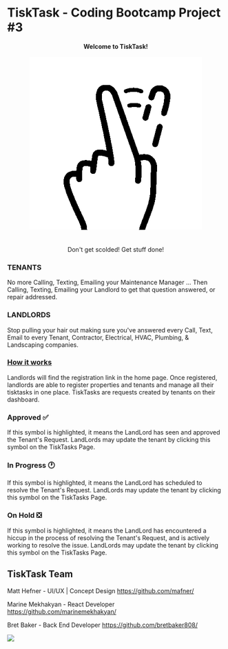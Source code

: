 # TiskTask - Coding Bootcamp Project #3
<center><b>Welcome to TiskTask!</b></center></br>

<center><img src="https://github.com/marinemekhakyan/tisktask/blob/master/client/public/assets/ttFingerLogoLoop.gif?raw=true"></b></center></br>
<br>
<center>Don't get scolded! Get stuff done!</center>


### TENANTS

No more Calling, Texting, Emailing your Maintenance Manager ... Then Calling, Texting, Emailing your Landlord to get that question answered, or repair addressed.

### LANDLORDS

Stop pulling your hair out making sure you've answered every Call, Text, Email to every Tenant, Contractor, Electrical, HVAC, Plumbing, & Landscaping companies.

### <u> How it works</u> 

Landlords will find the registration link in the home page. Once registered, landlords are able to register properties and tenants and manage all their tisktasks in one place. TiskTasks are requests created by tenants on their dashboard.


### <b> Approved</b> :white_check_mark:

If this symbol is highlighted, it means the LandLord has seen and approved the Tenant's Request. LandLords may update the tenant by clicking this symbol on the TiskTasks Page.


### <b> In Progress</b> :clock1:

If this symbol is highlighted, it means the LandLord has scheduled to resolve the Tenant's Request. LandLords may update the tenant by clicking this symbol on the TiskTasks Page.


### <b> On Hold</b> :negative_squared_cross_mark:


If this symbol is highlighted, it means the LandLord has encountered a hiccup in the process of resolving the Tenant's Request, and is actively working to resolve the issue. LandLords may update the tenant by clicking this symbol on the TiskTasks Page.

## TiskTask Team

Matt Hefner - UI/UX | Concept Design 
<https://github.com/mafner/>

Marine Mekhakyan - React Developer <https://github.com/marinemekhakyan/>

Bret Baker - Back End Developer <https://github.com/bretbaker808/>

![](https://github.com/marinemekhakyan/tisktask/blob/master/client/public/assets/readme-screenshot.gif?raw=true)



